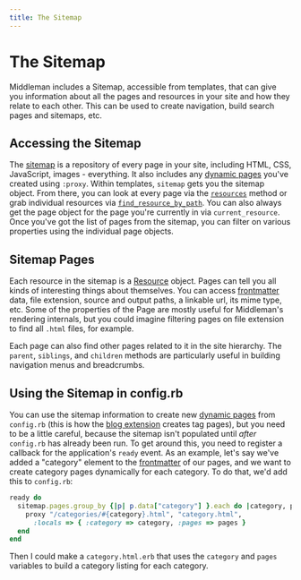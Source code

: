 ```yaml
---
title: The Sitemap
---
```


# The Sitemap

Middleman includes a Sitemap, accessible from templates, that can give you information about all the pages and resources in your site and how they relate to each other. This can be used to create navigation, build search pages and sitemaps, etc.

## Accessing the Sitemap

The [sitemap](http://rubydoc.info/github/middleman/middleman/master/Middleman/Sitemap/Store) is a repository of every page in your site, including HTML, CSS, JavaScript, images - everything. It also includes any [dynamic pages] you've created using `:proxy`. Within templates, `sitemap` gets you the sitemap object. From there, you can look at every page via the [`resources`](http://rubydoc.info/github/middleman/middleman/master/Middleman/Sitemap/Store#resources-instance_method) method or grab individual resources via [`find_resource_by_path`](http://rubydoc.info/github/middleman/middleman/master/Middleman/Sitemap/Store#find_resource_by_path-instance_method). You can also always get the page object for the page you're currently in via `current_resource`. Once you've got the list of pages from the sitemap, you can filter on various properties using the individual page objects.

## Sitemap Pages

Each resource in the sitemap is a [Resource](http://rubydoc.info/github/middleman/middleman/master/Middleman/Sitemap/Resource) object. Pages can tell you all kinds of interesting things about themselves. You can access [frontmatter] data, file extension, source and output paths, a linkable url, its mime type, etc. Some of the properties of the Page are mostly useful for Middleman's rendering internals, but you could imagine filtering pages on file extension to find all `.html` files, for example.

Each page can also find other pages related to it in the site hierarchy. The `parent`, `siblings`, and `children` methods are particularly useful in building navigation menus and breadcrumbs.

## Using the Sitemap in config.rb

You can use the sitemap information to create new [dynamic pages] from `config.rb` (this is how the [blog extension](/blogging/) creates tag pages), but you need to be a little careful, because the sitemap isn't populated until *after* `config.rb` has already been run. To get around this, you need to register a callback for the application's `ready` event. As an example, let's say we've added a "category" element to the [frontmatter] of our pages, and we want to create category pages dynamically for each category. To do that, we'd add this to `config.rb`:

``` ruby
ready do
  sitemap.pages.group_by {|p| p.data["category"] }.each do |category, pages|
    proxy "/categories/#{category}.html", "category.html", 
      :locals => { :category => category, :pages => pages }
  end
end
```

Then I could make a `category.html.erb` that uses the `category` and `pages` variables to build a category listing for each category.

[dynamic pages]: /dynamic-pages/
[frontmatter]: /frontmatter/